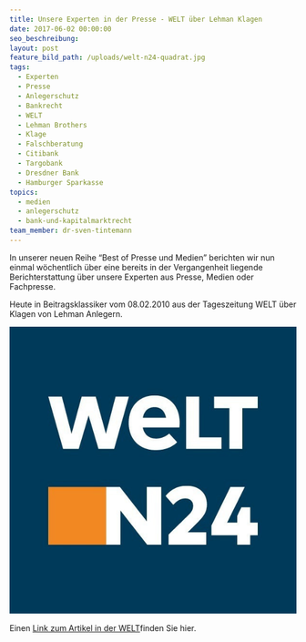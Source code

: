 ```yaml
---
title: Unsere Experten in der Presse - WELT über Lehman Klagen
date: 2017-06-02 00:00:00
seo_beschreibung:
layout: post
feature_bild_path: /uploads/welt-n24-quadrat.jpg
tags:
  - Experten
  - Presse
  - Anlegerschutz
  - Bankrecht
  - WELT
  - Lehman Brothers
  - Klage
  - Falschberatung
  - Citibank
  - Targobank
  - Dresdner Bank
  - Hamburger Sparkasse
topics:
  - medien
  - anlegerschutz
  - bank-und-kapitalmarktrecht
team_member: dr-sven-tintemann
---
```



In unserer neuen Reihe “Best of Presse und Medien” berichten wir nun einmal w&ouml;chentlich &uuml;ber eine bereits in der Vergangenheit liegende Berichterstattung &uuml;ber unsere Experten aus Presse, Medien oder Fachpresse.

Heute in Beitragsklassiker vom 08.02.2010 aus der Tageszeitung WELT &uuml;ber Klagen von Lehman Anlegern.

[![WELT N24 Logo - Fremde Marke](/uploads/versions/welt-n24-quadrat---x----600-600x---.jpg)](https://www.welt.de/finanzen/article6300484/Deutsche-Lehman-Opfer-haben-eine-letzte-Chance.html)

Einen [Link zum Artikel in der WELT](https://www.welt.de/finanzen/article6300484/Deutsche-Lehman-Opfer-haben-eine-letzte-Chance.html)finden Sie hier.